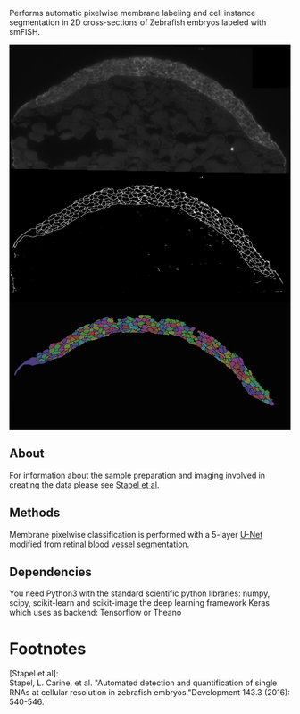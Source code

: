 Performs automatic pixelwise membrane labeling and cell instance segmentation in 2D cross-sections of Zebrafish embryos labeled with smFISH.

<p align="center">
<img align="center" src="resources/readme_img_02.png" alt="Example membrane classification and cell segmentation.">
</p>

## About

For information about the sample preparation and imaging involved in
creating the data please see [Stapel et al](#f1).

## Methods

Membrane pixelwise classification is performed with a 5-layer
[U-Net](https://arxiv.org/pdf/1505.04597.pdf) modified from
[retinal blood vessel segmentation](https://github.com/orobix/retina-unet).

## Dependencies

You need Python3 with the standard scientific python libraries:
numpy, scipy, scikit-learn and scikit-image the deep learning framework
Keras which uses as backend: Tensorflow or Theano

# Footnotes

<a name="f1">[Stapel et al]:</a>  
Stapel, L. Carine, et al. "Automated detection and quantification of single RNAs at cellular resolution in zebrafish embryos."Development 143.3 (2016): 540-546.
